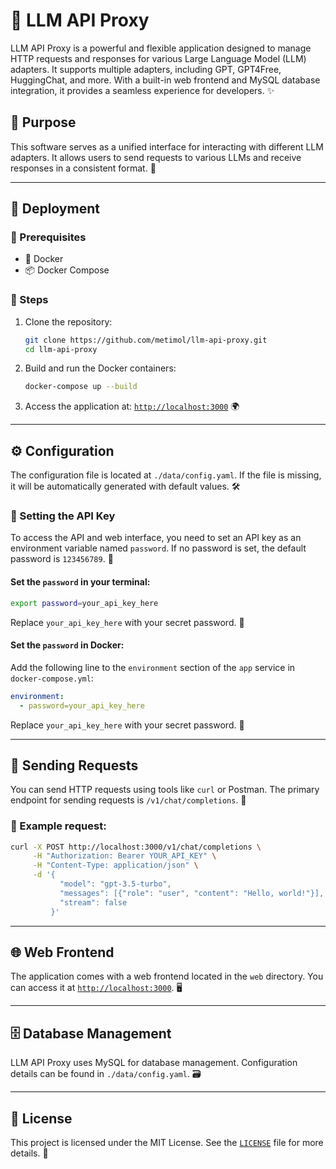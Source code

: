 # 🚀 LLM API Proxy

LLM API Proxy is a powerful and flexible application designed to manage HTTP requests and responses for various Large Language Model (LLM) adapters. It supports multiple adapters, including GPT, GPT4Free, HuggingChat, and more. With a built-in web frontend and MySQL database integration, it provides a seamless experience for developers. ✨

## 🎯 Purpose

This software serves as a unified interface for interacting with different LLM adapters. It allows users to send requests to various LLMs and receive responses in a consistent format. 📡

---

## 🚀 Deployment

### 📌 Prerequisites

- 🐳 Docker
- 📦 Docker Compose

### 🔧 Steps

1. Clone the repository:

   ```bash
   git clone https://github.com/metimol/llm-api-proxy.git
   cd llm-api-proxy
   ```

2. Build and run the Docker containers:

   ```bash
   docker-compose up --build
   ```

3. Access the application at: [`http://localhost:3000`](http://localhost:3000) 🌍

---

## ⚙️ Configuration

The configuration file is located at `./data/config.yaml`. If the file is missing, it will be automatically generated with default values. 🛠️

### 🔑 Setting the API Key

To access the API and web interface, you need to set an API key as an environment variable named `password`. If no password is set, the default password is `123456789`. 🔐

#### Set the `password` in your terminal:

```bash
export password=your_api_key_here
```

Replace `your_api_key_here` with your secret password. 🔏

#### Set the `password` in Docker:

Add the following line to the `environment` section of the `app` service in `docker-compose.yml`:

```yaml
environment:
  - password=your_api_key_here
```

Replace `your_api_key_here` with your secret password. 🔄

---

## 📡 Sending Requests

You can send HTTP requests using tools like `curl` or Postman. The primary endpoint for sending requests is `/v1/chat/completions`. 📩

### 📝 Example request:

```bash
curl -X POST http://localhost:3000/v1/chat/completions \
     -H "Authorization: Bearer YOUR_API_KEY" \
     -H "Content-Type: application/json" \
     -d '{
           "model": "gpt-3.5-turbo",
           "messages": [{"role": "user", "content": "Hello, world!"}],
           "stream": false
         }'
```

---

## 🌐 Web Frontend

The application comes with a web frontend located in the `web` directory. You can access it at [`http://localhost:3000`](http://localhost:3000). 🖥️

---

## 🗄️ Database Management

LLM API Proxy uses MySQL for database management. Configuration details can be found in `./data/config.yaml`. 🗃️

---

## 📜 License

This project is licensed under the MIT License. See the [`LICENSE`](LICENSE) file for more details. 📄